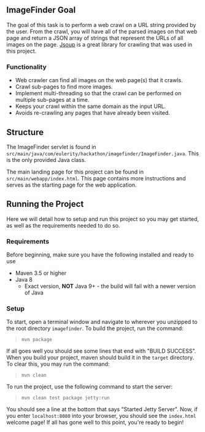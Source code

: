 

## ImageFinder Goal
The goal of this task is to perform a web crawl on a URL string provided by the user. From the crawl, you will have all of the parsed images on that web page and return a JSON array of strings that represent the URLs of all images on the page. [Jsoup](https://jsoup.org/) is a great library for crawling that was used in this project.

### Functionality
- Web crawler can find all images on the web page(s) that it crawls.
- Crawl sub-pages to find more images.
- Implement multi-threading so that the crawl can be performed on multiple sub-pages at a time.
- Keeps your crawl within the same domain as the input URL.
- Avoids re-crawling any pages that have already been visited.

## Structure
The ImageFinder servlet is found in `src/main/java/com/eulerity/hackathon/imagefinder/ImageFinder.java`. This is the only provided Java class. 

The main landing page for this project can be found in `src/main/webapp/index.html`. This page contains more instructions and serves as the starting page for the web application. 

## Running the Project
Here we will detail how to setup and run this project so you may get started, as well as the requirements needed to do so.

### Requirements
Before beginning, make sure you have the following installed and ready to use
- Maven 3.5 or higher
- Java 8
  - Exact version, **NOT** Java 9+ - the build will fail with a newer version of Java

### Setup
To start, open a terminal window and navigate to wherever you unzipped to the root directory `imagefinder`. To build the project, run the command:

>`mvn package`

If all goes well you should see some lines that end with "BUILD SUCCESS". When you build your project, maven should build it in the `target` directory. To clear this, you may run the command:

>`mvn clean`

To run the project, use the following command to start the server:

>`mvn clean test package jetty:run`

You should see a line at the bottom that says "Started Jetty Server". Now, if you enter `localhost:8080` into your browser, you should see the `index.html` welcome page! If all has gone well to this point, you're ready to begin!

<!-- ## Submission
When you are finished working on the project, before zipping up and emailing back your submission, **PLEASE RUN ONE LAST `mvn clean` COMMAND TO REMOVE ANY UNNECESSARY FILES FROM YOUR SUBMISSION**. Please also make sure to add the URLs you used to test your project to the `test-links.txt` file. After doing these things, you may zip up the root directory (`imagefinder`) and email it back to us. -->
